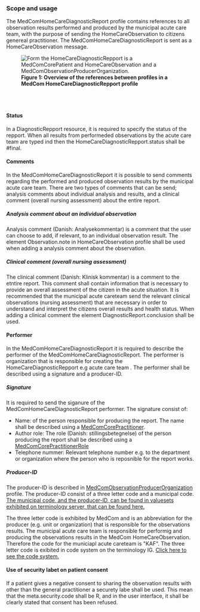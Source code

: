 ### Scope and usage 
The MedComHomeCareDiagnosticReport profile contains references to all observation results performed and produced by the municipal acute care team, with the purpose of sending the HomeCareObservation to citizens genereal practitioner. The MedComHomeCareDiagnosticReport is sent as a HomeCareObservation message. 

<figure>
<img alt="Form the HomeCareDiagnosticRepport is a MedComCorePatient and HomeCareObservation and a MedComObservationProducerOrganization. " src="./HomeCareObservation/HomeCareObsProfile.svg" style="float:none; display:block; margin-left:auto; margin-right:auto;" id="Fig1"/>
<figcaption text-align="center"><b>Figure 1: Overview of the references between profiles in a MedCom HomeCareDiagnosticRepport profile </b></figcaption>
</figure>
<br>
<br>

#### Status 
In a DiagnosticRepport resource, it is required to specify the status of the repport. When all results from performeded observations by the acute care team are typed ind then the HomeCareDiagnosticRepport.status shall be #final.


#### Comments 
In the MedComHomeCareDiagnosticReport it is possible to send comments regarding the performed and produced observation results by the municipal acute care team. There are two types of comments that can be send; analysis comments about individual analysis and results, and a clinical comment (overall nursing assessment) about the entire report.

##### Analysis comment about an individual observation
Analysis comment (Danish: Analysekommentar) is a comment that the user can choose to add, if relevant, to an individual observation result. The element Observation.note in HomeCareObservation profile shall be used when adding a analysis comment about the observation. 

##### Clinical comment (overall nursing assessment)
The clinical comment (Danish: Klinisk kommentar) is a comment to the etntire report. This comment shall contain information that is necessary to provide an overall assessment of the citizen in the acute situation. It is recommended that the municipal acute careteam send the relevant clinical observations (nursing assessment) that are necessary in order to understand and interpret the citizens overall results and health status. When adding a clinical comment the element DiagnosticReport.conclusion shall be used. 

#### Performer 
In the MedComHomeCareDiagnosticReport it is required to describe the performer of the MedComHomeCareDiagnosticReport. The performer is organization that is responsible for creating the HomeCareDiagnosticRepport e.g acute care team . The performer shall be described using a signature and a producer-ID.

##### Signature
It is required to send the siganure of the MedComHomeCareDiagnosticReport performer. The signature consist of: 
* Name: of the person responsible for producing the report. The name shall be described using a [MedComCorePractitioner](https://medcomfhir.dk/ig/core/StructureDefinition-medcom-core-practitioner.html).
* Author role: The role (Danish: stillingsbetegnelse) of the person producing the report  shall be described using a [MedComCorePractitionerRole](https://medcomfhir.dk/ig/core/StructureDefinition-medcom-core-practitionerrole.html) 
* Telephone nummer: Relevant telephone number e.g. to the department or organization where the person who is reposnible for the report works. 

##### Producer-ID
The producer-ID is described in [MedComObservationProducerOrganization](http://medcomfhir.dk/ig/homecareobservation/StructureDefinition/medcom-core-observationporducerorg) profile. 
The producer-ID consist of a three letter code and a municipal code.  <a href ="http://hl7.dk/fhir/core/ValueSet/dk-core-MunicipalityCodes">The municipal code, and the producer-ID, can be found in valuesets exhibited,on terminology server, that can be found here.</a>

The three letter code is exhibited by MedCom and is an abbreviation for the producer (e.g. unit or organization) that is responsible for the observations results. The municipal acute care team  is responsible for performig and producing the observations results in the MedCom HomeCareObservation. Therefore the code for the municiapl acute careteam is "KAF". 
The three letter code is exibited in code system on the terminology IG. <a href= "http://medcomfhir.dk/ig/terminology/CodeSystem-MedComProducentID">Click here to see the code system. </a>

#### Use of security labet on patient consent 
If a patient gives a negative consent to sharing the observation results with other than the general practitioner a securety labe shall be used. 
This mean that the meta.security.code shall be R, and in the user interface, it shall be clearly stated that consent has been refused. 
